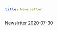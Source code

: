 ```yaml
---
title: Newsletter
---
```


[Newsletter 2020-07-30](https://www.cell.com/cell-systems/supplemental/S2405-4712(18)30315-6)

